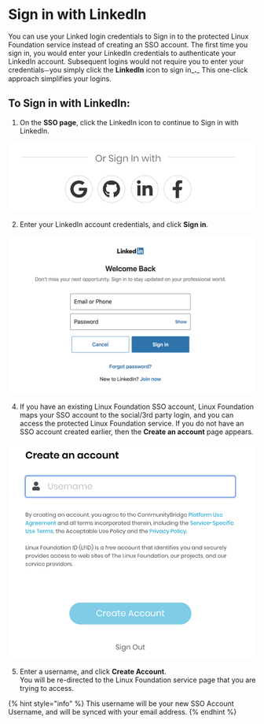 # Sign in with LinkedIn

You can use your Linked login credentials to Sign in to the protected Linux Foundation service instead of creating an SSO account. The first time you sign in, you would enter your LinkedIn credentials to authenticate your LinkedIn account. Subsequent logins would not require you to enter your credentials⏤you simply click the **LinkedIn** icon to sign in_**.**_ This one-click approach simplifies your logins.

## To Sign in with LinkedIn: <a id="to-log-in-with-linkedin"></a>

1. On the **SSO page**, click the LinkedIn icon to continue to Sign in with LinkedIn.         

![](../../.gitbook/assets/screen-shot-2020-05-05-at-2.19.18-am.png)

2. Enter your LinkedIn account credentials, and click **Sign in**.      

![Create Account](../../.gitbook/assets/screen-shot-2020-05-04-at-7.22.48-pm.png)

4. If you have an existing Linux Foundation SSO account, Linux Foundation maps your SSO account to the social/3rd party login, and you can access the protected Linux Foundation service. If you do not have an SSO account created earlier, then the **Create an account** page appears.                                                                          

![](../../.gitbook/assets/screen-shot-2020-05-05-at-2.27.26-am.png)

5. Enter a username, and click **Create Account**.  
You will be re-directed to the Linux Foundation service page that you are trying to access.

{% hint style="info" %}
This username will be your new SSO Account Username, and will be synced with your email address.
{% endhint %}



